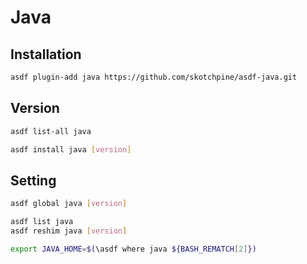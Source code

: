 # Java

## Installation

```sh
asdf plugin-add java https://github.com/skotchpine/asdf-java.git
```

## Version

```sh
asdf list-all java
```

```sh
asdf install java [version]
```

## Setting

```sh
asdf global java [version]
```

```sh
asdf list java
asdf reshim java [version]
```

```sh
export JAVA_HOME=$(\asdf where java ${BASH_REMATCH[2]})
```
